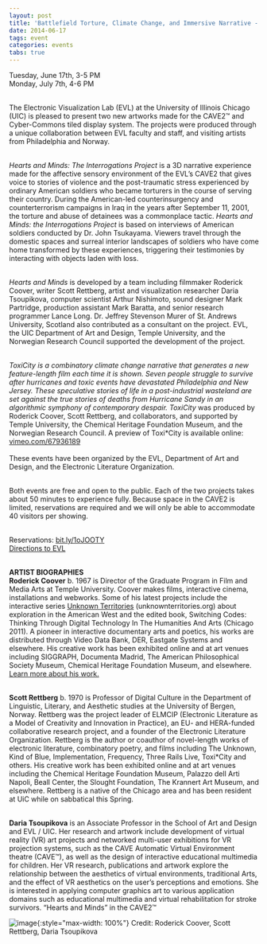 ```yaml
---
layout: post
title: 'Battlefield Torture, Climate Change, and Immersive Narrative - EVL presents two provocative new artworks'
date: 2014-06-17
tags: event
categories: events
tabs: true
---
```


Tuesday, June 17th, 3-5 PM<br>
Monday, July 7th, 4-6 PM<br><br>

The Electronic Visualization Lab (EVL) at the University of Illinois Chicago (UIC) is pleased to present two new artworks made for the CAVE2&trade; and Cyber-Commons tiled display system. The projects were produced through a unique collaboration between EVL faculty and staff, and visiting artists from Philadelphia and Norway.<br><br>

<em>Hearts and Minds: The Interrogations Project</em> is a 3D narrative experience made for the affective sensory environment of the EVL&rsquo;s CAVE2 that gives voice to stories of violence and the post-traumatic stress experienced by ordinary American soldiers who became torturers in the course of serving their country. During the American-led counterinsurgency and counterterrorism campaigns in Iraq in the years after September 11, 2001, the torture and abuse of detainees was a commonplace tactic. <em>Hearts and Minds: the Interrogations Project</em> is based on interviews of American soldiers conducted by Dr. John Tsukayama. Viewers travel through the domestic spaces and surreal interior landscapes of soldiers who have come home transformed by these experiences, triggering their testimonies by interacting with objects laden with loss.<br><br>

<em>Hearts and Minds</em> is developed by a team including filmmaker Roderick Coover, writer Scott Rettberg, artist and visualization researcher Daria Tsoupikova, computer scientist Arthur Nishimoto,  sound designer Mark Partridge, production assistant Mark Baratta, and senior research programmer Lance Long. Dr. Jeffrey Stevenson Murer of St. Andrews University, Scotland also contributed as a consultant on the project. EVL, the UIC Department of Art and Design, Temple University, and the Norwegian Research Council supported the development of the project.<br><br>

<em>Toxi*City</em> is a combinatory climate change narrative that generates a new feature-length film each time it is shown. Seven people struggle to survive after hurricanes and toxic events have devastated Philadelphia and New Jersey. These speculative stories of life in a post-industrial wasteland are set against the true stories of deaths from Hurricane Sandy in an algorithmic symphony of contemporary despair. <em>Toxi*City</em> was produced by Roderick Coover, Scott Rettberg, and collaborators, and supported by Temple University, the Chemical Heritage Foundation Museum, and the Norwegian Research Council. A preview of Toxi*City is available online: <a href="http://vimeo.com/67936189">vimeo.com/67936189</a><br><br>
These events have been organized by the EVL, Department of Art and Design, and the Electronic Literature Organization.<br><br>

Both events are free and open to the public. Each of the two projects takes about 50 minutes to experience fully. Because space in the CAVE2 is limited, reservations are required and we will only be able to accommodate 40 visitors per showing.<br><br>

Reservations: <a href="http://bit.ly/1oJOOTY">bit.ly/1oJOOTY</a><br>
<a href="http://www.evl.uic.edu/location">Directions to EVL</a><br><br>

<strong>ARTIST BIOGRAPHIES</strong><br>
<strong>Roderick Coover</strong> b. 1967 is Director of the Graduate Program in Film and Media Arts at Temple University. Coover makes films, interactive cinema, installations and webworks. Some of his latest projects include the interactive series <a href="http://www.unknownterritories.org">Unknown Territories</a> (unknownterritories.org) about exploration in the American West and the edited book, Switching Codes: Thinking Through Digital Technology In The Humanities And Arts (Chicago 2011). A pioneer in interactive documentary arts and poetics, his works are distributed through Video Data Bank, DER, Eastgate Systems and elsewhere.  His creative work has been exhibited online and at art venues including SIGGRAPH, Documenta Madrid, The American Philosophical Society Museum, Chemical Heritage Foundation Museum, and elsewhere. <a href="http://www.roderickcoover.com">Learn more about his work.</a><br><br>

<strong>Scott Rettberg</strong> b. 1970 is Professor of Digital Culture in the Department of Linguistic, Literary, and Aesthetic studies at the University of Bergen, Norway. Rettberg was the project leader of ELMCIP (Electronic Literature as a Model of Creativity and Innovation in Practice), an EU- and HERA-funded collaborative research project, and a founder of the Electronic Literature Organization. Rettberg is the author or coauthor of novel-length works of electronic literature, combinatory poetry, and films including The Unknown, Kind of Blue, Implementation, Frequency, Three Rails Live, Toxi*City and others. His creative work has been exhibited online and at art venues including the Chemical Heritage Foundation Museum, Palazzo dell Arti Napoli, Beall Center, the Slought Foundation, The Krannert Art Museum, and elsewhere. Rettberg is a native of the Chicago area and has been resident at UiC while on sabbatical this Spring.<br><br>

<strong>Daria Tsoupikova</strong> is an Associate Professor in the School of Art and Design and EVL / UIC. Her research and artwork include development of virtual reality (VR) art projects and networked multi-user exhibitions for VR projection systems, such as the CAVE Automatic Virtual Environment theatre (CAVE&trade;), as well as the design of interactive educational multimedia for children. Her VR research, publications and artwork explore the relationship between the aesthetics of virtual environments, traditional Arts, and the effect of VR aesthetics on the user&rsquo;s perceptions and emotions. She is interested in applying computer graphics art to various application domains such as educational multimedia and virtual rehabilitation for stroke survivors.
&ldquo;Hearts and Minds&rdquo; in the CAVE2&trade;

![image](https://www.evl.uic.edu/output/originals/heartsandminds.jpg-srcw.jpg){:style="max-width: 100%"}
Credit: Roderick Coover, Scott Rettberg, Daria Tsoupikova

